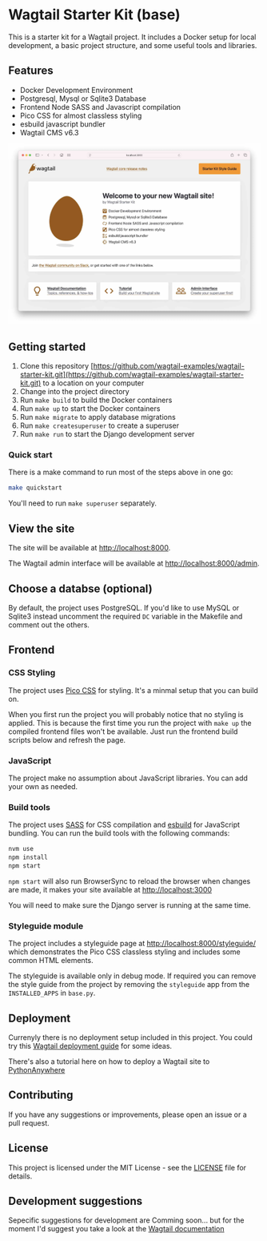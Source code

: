 # Wagtail Starter Kit (base)

This is a starter kit for a Wagtail project. It includes a Docker setup for local development, a basic project structure, and some useful tools and libraries.

## Features

- Docker Development Environment
- Postgresql, Mysql or Sqlite3 Database
- Frontend Node SASS and Javascript compilation
- Pico CSS for almost classless styling
- esbuild javascript bundler
- Wagtail CMS v6.3

![Wagtail Starter Kit](./docs/welcome-screen.jpg)

## Getting started

1. Clone this repository [https://github.com/wagtail-examples/wagtail-starter-kit.git](https://github.com/wagtail-examples/wagtail-starter-kit.git) to a location on your computer
2. Change into the project directory
3. Run `make build` to build the Docker containers
4. Run `make up` to start the Docker containers
5. Run `make migrate` to apply database migrations
6. Run `make createsuperuser` to create a superuser
7. Run `make run` to start the Django development server

### Quick start

There is a make command to run most of the steps above in one go:

```bash
make quickstart
```

You'll need to run `make superuser` separately.

## View the site

The site will be available at [http://localhost:8000](http://localhost:8000).

The Wagtail admin interface will be available at [http://localhost:8000/admin](http://localhost:8000/admin).

## Choose a databse (optional)

By default, the project uses PostgreSQL. If you'd like to use MySQL or Sqlite3 instead uncomment the required `DC` variable in the Makefile and comment out the others.

## Frontend

### CSS Styling

The project uses [Pico CSS](https://picocss.com/) for styling. It's a minmal setup that you can build on.

When you first run the project you will probably notice that no styling is applied. This is because the first time you run the project with `make up` the compiled frontend files won't be available. Just run the frontend build scripts below and refresh the page.

### JavaScript

The project make no assumption about JavaScript libraries. You can add your own as needed.

### Build tools

The project uses [SASS](https://sass-lang.com/) for CSS compilation and [esbuild](https://esbuild.github.io/) for JavaScript bundling. You can run the build tools with the following commands:

```bash
nvm use
npm install
npm start
```

`npm start` will also run BrowserSync to reload the browser when changes are made, it makes your site available at [http://localhost:3000](http://localhost:3000)

You will need to make sure the Django server is running at the same time.

### Styleguide module

The project includes a styleguide page at [http://localhost:8000/styleguide/](http://localhost:8000/styleguide/) which demonstrates the Pico CSS classless styling and includes some common HTML elements.

The styleguide is available only in debug mode. If required you can remove the style guide from the project by removing the `styleguide` app from the `INSTALLED_APPS` in `base.py`.


## Deployment

Currenyly there is no deployment setup included in this project. You could try this [Wagtail deployment guide](https://docs.wagtail.io/en/stable/deploying/index.html) for some ideas.

There's also a tutorial here on how to deploy a Wagtail site to [PythonAnywhere](https://www.nickmoreton.co.uk/articles/deploy-wagtail-cms-to-pythonanywhere/)

## Contributing

If you have any suggestions or improvements, please open an issue or a pull request.

## License

This project is licensed under the MIT License - see the [LICENSE](LICENSE) file for details.

## Development suggestions

Sepecific suggestions for development are Comming soon... but for the moment I'd suggest you take a look at the [Wagtail documentation](https://docs.wagtail.io/en/stable/)
